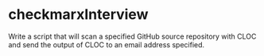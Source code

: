 # checkmarxInterview
Write a script that will  scan a specified GitHub source repository with CLOC and  send the output of CLOC to an email address specified.
